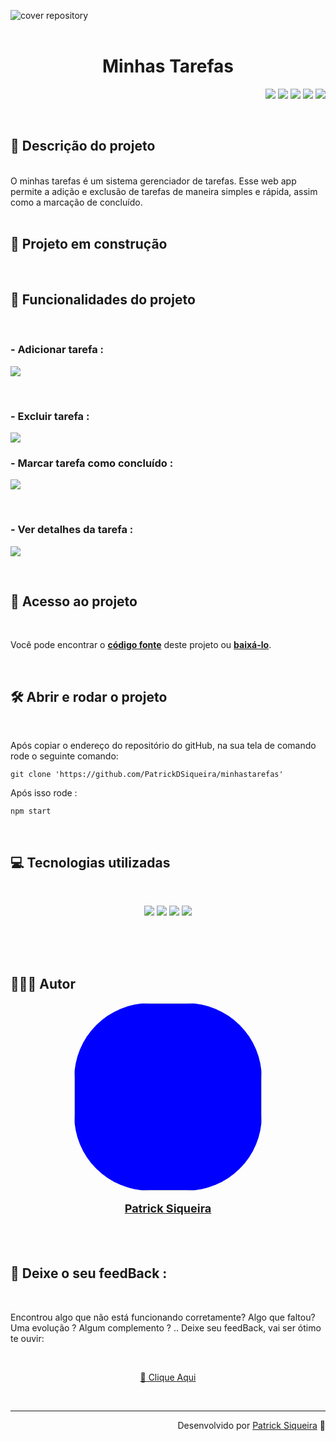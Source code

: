 


![cover repository](https://raw.githubusercontent.com/PatrickDSiqueira/minhastarefas/3bb9885e9bc69f9a47277bb20276bd0e3e64a53c/src/cover.PNG)
<br>
<br>

<h1 align = "center" > <b>Minhas Tarefas</b></h1>

<div align = "right">

![](https://img.shields.io/github/stars/PatrickDSiqueira/minhastarefas)
![](https://img.shields.io/github/forks/PatrickDSiqueira/minhastarefas)
![](https://img.shields.io/badge/react-18.2.0-green)
![](https://img.shields.io/badge/axios-0.27.2-green)
![](https://img.shields.io/badge/uuid-8.3.2-green)

</div>
<br>


## 📃 Descrição do projeto 
</br>
O minhas tarefas é um sistema gerenciador de tarefas. Esse web app permite a adição e exclusão de tarefas de maneira simples e rápida, assim como a marcação de concluído.
</br>
</br>


## 🚧 Projeto em construção 
</br>

## 🔧 Funcionalidades do projeto 
</br>

<div >

 ### - Adicionar tarefa : 
![](https://raw.githubusercontent.com/PatrickDSiqueira/minhastarefas/8c9cff70704d0a8b86fe5e02f4cd894bd021f62a/src/adicionarTarefa_AdobeExpress.gif)

<br>

### - Excluir tarefa :

![](https://raw.githubusercontent.com/PatrickDSiqueira/minhastarefas/8c9cff70704d0a8b86fe5e02f4cd894bd021f62a/src/excluirTarefa_AdobeExpress.gif)
<br>

### - Marcar tarefa como concluído :



![](https://raw.githubusercontent.com/PatrickDSiqueira/minhastarefas/8c9cff70704d0a8b86fe5e02f4cd894bd021f62a/src/marcarConcluido_AdobeExpress.gif)

<br>

  ### - Ver detalhes da tarefa : 

![](https://raw.githubusercontent.com/PatrickDSiqueira/minhastarefas/8c9cff70704d0a8b86fe5e02f4cd894bd021f62a/src/verDetalhes_AdobeExpress.gif)



<br>

</div>

## 📁 Acesso ao projeto

<br>

Você pode encontrar o [**código fonte**](https://github.com/PatrickDSiqueira/minhastarefas) deste projeto ou [**baixá-lo**](https://github.com/PatrickDSiqueira/minhastarefas).

<br>

## 🛠️ Abrir e rodar o projeto 

<br>

Após copiar o endereço do repositório do gitHub, na sua tela de comando rode o seguinte comando:
    
    git clone 'https://github.com/PatrickDSiqueira/minhastarefas'

Após isso rode :

    npm start

<br>

## 💻 Tecnologias utilizadas

<br>
<div style align ="center">

![](https://img.shields.io/badge/-react-000?style=for-the-badge&logo=react&logoColor=white)
![](https://img.shields.io/badge/-javascript-FFFF32?style=for-the-badge&logo=javascript&logoColor=white)
![](https://img.shields.io/badge/-uuid-blue?style=for-the-badge&logo=world&logoColor=white) 
![](https://img.shields.io/badge/-uuid-purple?style=for-the-badge&logo=axios&logoColor=white)
</div>
<br>

<br>
<br>

<!--  Como inserir avater do github

 | [<img src="https://avatars.githubusercontent.com/u/37356058?v=4" width=115><br><sub>Camila Fernanda Alves</sub>](https://github.com/camilafernanda) |  [<img src="https://avatars.githubusercontent.com/u/30351153?v=4" width=115><br><sub>Guilherme Lima</sub>](https://github.com/guilhermeonrails) |  [<img src="https://avatars.githubusercontent.com/u/8989346?v=4" width=115><br><sub>Alex Felipe</sub>](https://github.com/alexfelipe) |
| :---: | :---: | :---: |  -->

## 👨🏽‍💻 Autor

<a href="https://linktr.ee/patrick.siqueira">
<div  align ="center" >
<img  style="background-color:blue; border-radius:40%; width : 300px; align :center" src ="https://avatars.githubusercontent.com/u/97417553?s=400&u=44a7b581734ae1eae7b5e6f757b53d77cc3316aa&v=4"> <br><p style="font-size:18px" ><b>Patrick Siqueira</b></p>
</div>
</a>

<br>
<br>

## 📩 Deixe o seu feedBack :

<br>
  
Encontrou algo que não está funcionando corretamente?  Algo que faltou? Uma evolução ? Algum complemento ? .. Deixe seu feedBack, vai ser ótimo te ouvir:

<a href="https://docs.google.com/forms/d/e/1FAIpQLSe0X0D7jhd8E5txlW69WCqxZFgGhguLiK6Oi4Rsip8Na4bgcg/viewform?usp=sf_link">
<br>
<p align = "center">📩 Clique Aqui</p>
</a>
<br>


---
<div align = "right">

Desenvolvido por [Patrick Siqueira](https://linktr.ee/patrick.siqueira) 💙
</div>